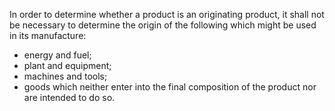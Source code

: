 In order to determine whether a product is an originating product, it shall not be necessary to determine the origin of the following which might be used in its manufacture:

- energy and fuel;
- plant and equipment;
- machines and tools;
- goods which neither enter into the final composition of the product nor are intended to do so.

